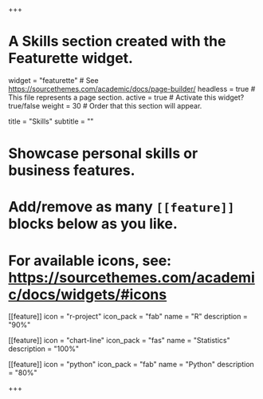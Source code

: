 +++
# A Skills section created with the Featurette widget.
widget = "featurette"  # See https://sourcethemes.com/academic/docs/page-builder/
headless = true  # This file represents a page section.
active = true  # Activate this widget? true/false
weight = 30  # Order that this section will appear.

title = "Skills"
subtitle = ""

# Showcase personal skills or business features.

# Add/remove as many `[[feature]]` blocks below as you like.

# For available icons, see: https://sourcethemes.com/academic/docs/widgets/#icons

[[feature]]
  icon = "r-project"
  icon_pack = "fab"
  name = "R"
  description = "90%"

[[feature]]
  icon = "chart-line"
  icon_pack = "fas"
  name = "Statistics"
  description = "100%"  

[[feature]]
  icon = "python"
  icon_pack = "fab"
  name = "Python"
  description = "80%"


+++
